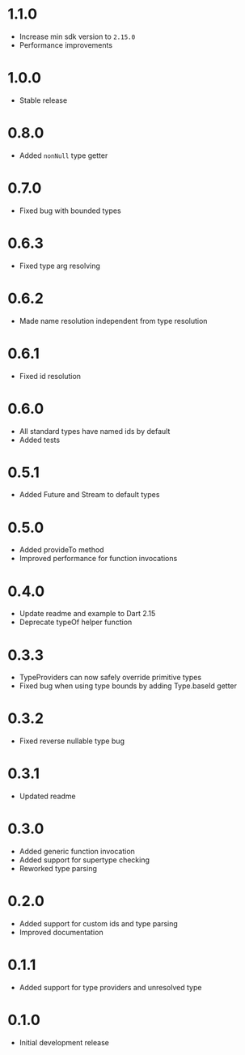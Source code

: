 # 1.1.0

- Increase min sdk version to `2.15.0`
- Performance improvements

# 1.0.0

- Stable release

# 0.8.0

- Added `nonNull` type getter

# 0.7.0

- Fixed bug with bounded types

# 0.6.3

- Fixed type arg resolving

# 0.6.2

- Made name resolution independent from type resolution

# 0.6.1

- Fixed id resolution

# 0.6.0

- All standard types have named ids by default
- Added tests

# 0.5.1

- Added Future and Stream to default types

# 0.5.0

- Added provideTo method
- Improved performance for function invocations

# 0.4.0

- Update readme and example to Dart 2.15
- Deprecate typeOf helper function

# 0.3.3

- TypeProviders can now safely override primitive types
- Fixed bug when using type bounds by adding Type.baseId getter

# 0.3.2

- Fixed reverse nullable type bug

# 0.3.1

- Updated readme

# 0.3.0

- Added generic function invocation
- Added support for supertype checking
- Reworked type parsing

# 0.2.0

- Added support for custom ids and type parsing
- Improved documentation

# 0.1.1

- Added support for type providers and unresolved type

# 0.1.0

- Initial development release
